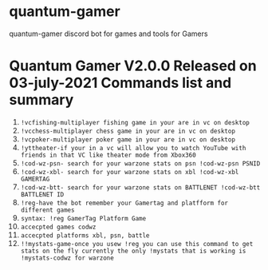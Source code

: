 # quantum-gamer
quantum-gamer discord bot for games and tools for Gamers
# Quantum Gamer V2.0.0 Released on 03-july-2021 Commands list and summary
1. `!vcfishing-multiplayer fishing game in your are in vc on desktop`
2. `!vcchess-multiplayer chess game in your are in vc on desktop`
3. `!vcpoker-multiplayer poker game in your are in vc on desktop`
4. `!yttheater-if your in a vc will allow you to watch YouTube with friends in that VC like theater mode from Xbox360`
5. `!cod-wz-psn- search for your warzone stats on psn !cod-wz-psn PSNID`
6. `!cod-wz-xbl- search for your warzone stats on xbl !cod-wz-xbl GAMERTAG`
7. `!cod-wz-btt- search for your warzone stats on BATTLENET !cod-wz-btt BATTLENET ID`
8. `!reg-have the bot remember your Gamertag and platfform for different games`
9. `syntax: !reg GamerTag Platform Game`
10. `accecpted games codwz`
11. `accecpted platforms xbl, psn, battle`
12. `!!mystats-game-once you usew !reg you can use this command to get stats on the fly currently the only !mystats that is working is !mystats-codwz for warzone`
